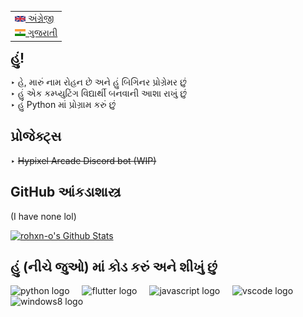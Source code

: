 <table align="right">
 <tr><td><a href="https://github.com/rohxn-o"><img src="./assets/gb_flag.png" alt="UK flag" width="17px"> અંગ્રેજી</a></td></tr>
 <tr><td><a href="https://github.com/rohxn-o/rohxn-o/tree/main/README-gu.md"><img src="./assets/in_flag.png" alt="ભારતીય ધ્વજ" width="17px"> ગુજરાતી</a></td></tr>
</table>

  <h2>હું!</h2>
    <p>
     ‣ હે, મારું નામ રોહન છે અને હું બિગિનર પ્રોગ્રેમર છું<br>
     ‣ હું એક કમ્પ્યુટિંગ વિદ્યાર્થી બનવાની આશા રાખું છું<br>
     ‣ હું Python માં પ્રોગ્રામ કરું છું
    </p>

  <h2>પ્રોજેક્ટ્સ</h2>
    <p>
    ‣ <del> Hypixel Arcade Discord bot (WIP) </del>
    </p>

  <h2>GitHub આંકડાશાસ્ત્ર</h2>
  <p>(I have none lol)</p>
  <!-- https://github.com/anuraghazra/github-readme-stats -->

  <a href="https://github.com/anuraghazra/github-readme-stats"><img alt="rohxn-o's Github Stats" src="https://github-readme-stats.vercel.app/api?username=rohxn-o&theme=nord&hide_border=true&include_all_commits=false&count_private=false" height="192px"/></a>

<h2 align="left">હું (નીચે જુઓ) માં કોડ કરું અને શીખું છું</h2>

<div align="left">
  <img src="https://skillicons.dev/icons?i=py" height="40" alt="python logo"  />
  <img width="12" />
  <img src="https://skillicons.dev/icons?i=flutter" height="40" alt="flutter logo"  />
  <img width="12" />
  <img src="https://skillicons.dev/icons?i=js" height="40" alt="javascript logo"  />
  <img width="12" />
  <img src="https://skillicons.dev/icons?i=vscode" height="40" alt="vscode logo"  />
  <img width="12" />
  <img src="https://cdn.jsdelivr.net/gh/devicons/devicon/icons/windows8/windows8-original.svg" height="40" alt="windows8 logo"  />
</div>
